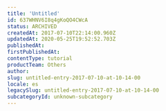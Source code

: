 ```yaml
---
title: 'Untitled'
id: 637WHNV6I8q4gKoQO4CWcA
status: ARCHIVED
createdAt: 2017-07-10T22:14:00.960Z
updatedAt: 2020-05-25T19:52:52.703Z
publishedAt: 
firstPublishedAt: 
contentType: tutorial
productTeam: Others
author: 
slug: untitled-entry-2017-07-10-at-10-14-00
locale: es
legacySlug: untitled-entry-2017-07-10-at-10-14-00
subcategoryId: unknown-subcategory
---
```



